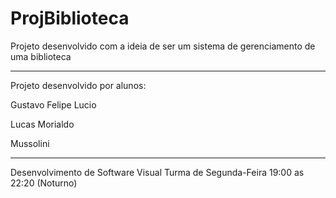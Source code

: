 # ProjBiblioteca

Projeto desenvolvido com a ideia de ser um sistema de gerenciamento de uma biblioteca

------------------------------------------------------------------

Projeto desenvolvido por alunos:

Gustavo Felipe Lucio

Lucas Morialdo

Mussolini


------------------------------------------------------------------
Desenvolvimento de Software Visual
Turma de Segunda-Feira 19:00 as 22:20 (Noturno)
